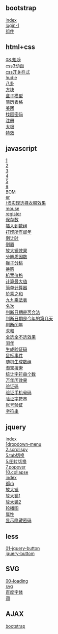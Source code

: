
## bootstrap<br/>
[index](http://572348326.github.io/bootstrap/index.html)<br/>
[login-1](http://572348326.github.io/bootstrap/index.html)<br/>
[组件](http://572348326.github.io/bootstrap/组件.html)<br/>
## html+css<br/>
[08.翅膀](http://572348326.github.io/html+css/08.翅膀.html)<br/>
[css3动画](http://572348326.github.io/html+css/css3动画.html)<br/>
[css开关样式](http://572348326.github.io/html+css/css开关样式.html)<br/>
[hudie](http://572348326.github.io/html+css/hudie.html)<br/>
[八卦](http://572348326.github.io/html+css/八卦.html)<br/>
[方块](http://572348326.github.io/html+css/方块.html)<br/>
[盒子模型](http://572348326.github.io/html+css/盒子模型.html)<br/>
[简历表格](http://572348326.github.io/html+css/简历表格.html)<br/>
[美团](http://572348326.github.io/html+css/美团.html)<br/>
[找回密码](http://572348326.github.io/html+css/找回密码.html)<br/>
[注册](http://572348326.github.io/html+css/注册.html)<br/>
[太极](http://572348326.github.io/html+css/太极.html)<br/>
[特效](http://572348326.github.io/html+css/特效.html)<br/>
## javascript<br/>
[1](http://572348326.github.io/javascript/1.html)<br/>
[2](http://572348326.github.io/javascript/2.html)<br/>
[3](http://572348326.github.io/javascript/3.html)<br/>
[4](http://572348326.github.io/javascript/4.html)<br/>
[5](http://572348326.github.io/javascript/5.html)<br/>
[6](http://572348326.github.io/javascript/6.html)<br/>
[BOM](http://572348326.github.io/javascript/BOM.html)<br/>
[er](http://572348326.github.io/javascript/er.html)<br/>
[H5实现选择衣服效果](http://572348326.github.io/javascript/H5实现选择衣服效果.html)<br/>
[mouse](http://572348326.github.io/javascript/mouse.html)<br/>
[register](http://572348326.github.io/javascript/register.html)<br/>
[保存数](http://572348326.github.io/javascript/保存数.html)<br/>
[插入到数组](http://572348326.github.io/javascript/插入到数组.html)<br/>
[打印所有闰年](http://572348326.github.io/javascript/打印所有闰年.html)<br/>
[倒计时](http://572348326.github.io/javascript/倒计时.html)<br/>
[倒置](http://572348326.github.io/javascript/倒置.html)<br/>
[放大镜效果](http://572348326.github.io/javascript/放大镜效果.html)<br/>
[分解质因数](http://572348326.github.io/javascript/分解质因数.html)<br/>
[猴子分桃](http://572348326.github.io/javascript/猴子分桃.html)<br/>
[换购](http://572348326.github.io/javascript/换购.html)<br/>
[机票价格](http://572348326.github.io/javascript/机票价格.html)<br/>
[计算最大值](http://572348326.github.io/javascript/计算最大值.html)<br/>
[简单计算器](http://572348326.github.io/javascript/简单计算器.html)<br/>
[阶乘之和](http://572348326.github.io/javascript/阶乘之和.html)<br/>
[九九乘法表](http://572348326.github.io/javascript/九九乘法表.html)<br/>
[名次](http://572348326.github.io/javascript/名次.html)<br/>
[判断日期是否合法](http://572348326.github.io/javascript/判断日期是否合法.html)<br/>
[判断日期是今年的第几天](http://572348326.github.io/javascript/判断日期是今年的第几天.html)<br/>
[判断闰年](http://572348326.github.io/javascript/判断闰年.html)<br/>
[求和](http://572348326.github.io/javascript/求和.html)<br/>
[全选全不选效果](http://572348326.github.io/javascript/全选全不选效果.html)<br/>
[闰年](http://572348326.github.io/javascript/闰年.html)<br/>
[生成验证码](http://572348326.github.io/javascript/生成验证码.html)<br/>
[鼠标事件](http://572348326.github.io/javascript/鼠标事件.html)<br/>
[随机生成数组](http://572348326.github.io/javascript/随机生成数组.html)<br/>
[淘宝搜索](http://572348326.github.io/javascript/淘宝搜索.html)<br/>
[统计字符串个数](http://572348326.github.io/javascript/统计字符串个数.html)<br/>
[万年历效果](http://572348326.github.io/javascript/万年历效果.html)<br/>
[验证码](http://572348326.github.io/javascript/验证码.html)<br/>
[验证手机号码](http://572348326.github.io/javascript/验证手机号码.html)<br/>
[验证字符串](http://572348326.github.io/javascript/验证字符串.html)<br/>
[账号验证](http://572348326.github.io/javascript/账号验证.html)<br/>
[字符串](http://572348326.github.io/javascript/字符串.html)<br/>
## jquery<br/>
[index](http://572348326.github.io/jquery/垃圾桶/index.html)<br/>
[1dropdown-menu](http://572348326.github.io/jquery/1dropdown-menu.html)<br/>
[2.scrollspy](http://572348326.github.io/jquery/2.scrollspy.html)<br/>
[5.tab切换](http://572348326.github.io/jquery/5.tab切换.html)<br/>
[5.图片切换](http://572348326.github.io/jquery/5.图片切换.html)<br/>
[7.popover](http://572348326.github.io/jquery/7.popover.html)<br/>
[10.collapse](http://572348326.github.io/jquery/10.collapse.html)<br/>
[index](http://572348326.github.io/jquery/index.html)<br/>
[都市](http://572348326.github.io/jquery/都市.html)<br/>
[放大镜](http://572348326.github.io/jquery/放大镜.html)<br/>
[放大镜1](http://572348326.github.io/jquery/放大镜1.html)<br/>
[放大镜2](http://572348326.github.io/jquery/放大镜2.html)<br/>
[轮播图](http://572348326.github.io/jquery/轮播图.html)<br/>
[属性](http://572348326.github.io/jquery/属性.html)<br/>
[显示隐藏密码](http://572348326.github.io/jquery/显示隐藏密码.html)<br/>
## less<br>
[01-jquery-button](http://572348326.github.io/less/01-jquery-button.html)<br/>
[jquery-buttom](http://572348326.github.io/less/jquery-buttom.html)<br/>
## SVG<br>
[00-loading](http://572348326.github.io/SVG/00-loading.html)<br/>
[svg](http://572348326.github.io/SVG/svg.html)<br/>
[百度字体](http://572348326.github.io/SVG/百度字体.html)<br/>
[圆](http://572348326.github.io/SVG/圆.html)<br/>
## AJAX<br>
[bootstrap](http://572348326.github.io/ajax/bootstrap.html)<br/>